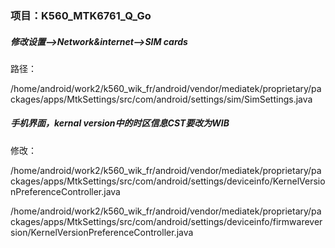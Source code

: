 ### 项目：K560_MTK6761_Q_Go

##### 修改设置-->Network&internet-->SIM cards

路径：

/home/android/work2/k560_wik_fr/android/vendor/mediatek/proprietary/packages/apps/MtkSettings/src/com/android/settings/sim/SimSettings.java

##### 手机界面，kernal version中的时区信息CST要改为WIB 

修改：

/home/android/work2/k560_wik_fr/android/vendor/mediatek/proprietary/packages/apps/MtkSettings/src/com/android/settings/deviceinfo/KernelVersionPreferenceController.java

/home/android/work2/k560_wik_fr/android/vendor/mediatek/proprietary/packages/apps/MtkSettings/src/com/android/settings/deviceinfo/firmwareversion/KernelVersionPreferenceController.java